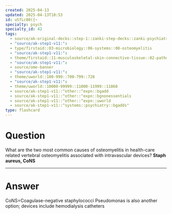 ```yaml
---
created: 2025-04-13
updated: 2025-04-13T10:53
id: uSfLc80({~
specialty: psych
specialty_id: 42
tags:
  - source/ak-original-decks::step-1::zanki-step-decks::zanki-psychiatry-/-psychology
  - "source/ak-step1-v11:": 
  - type/firstaid::03-microbiology::06-systems::08-osteomyelitis
  - "source/ak-step1-v11:": 
  - theme/firstaid::11-musculoskeletal-skin-connective-tissue::02-pathology::21-infections::osteomyelitis
  - "source/ak-step1-v11:": 
  - source/ome-banner
  - "source/ak-step1-v11:": 
  - theme/uworld::100-999::700-799::728
  - "source/ak-step1-v11:": 
  - theme/uworld::10000-99999::11000-11999::11868
  - source/ak-step1-v11::^other::^expn::bgadd
  - source/ak-step1-v11::^other::^expn::bgnonessentials
  - source/ak-step1-v11::^other::^expn::uworld
  - source/ak-step1-v11::^systems::psychiatry::bgadds"
type: flashcard
---
```


# Question
What are the two most common causes of osteomyelitis in health-care related vertebral osteomyelitis associated with intravascular devices?   **Staph aureus, CoNS**

---

# Answer
CoNS=Coagulase-negative staphylococci  Pseudomonas is also another option; devices include hemodialysis catheters